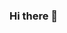 ### Hi there 👋

<!--
**JyothiShetty/jyothishetty** is a ✨ _special_ ✨ repository because its `README.md` (this file) appears on your GitHub profile.

Here are some ideas to get you started:

- 🔭 I’m currently working on 
- 🌱 I’m currently learning React.js and Firebase
- 👯 I’m looking to collaborate on web development project
- 🤔 I’m looking for help with ...
- 💬 Ask me about HTML,CSS,Bootstrap,Python
- 📫 How to reach me:https://www.linkedin.com/in/jyothi-shetty-3158621b1/, jyothibr42@gmail.com
- 😄 Pronouns: ...
- ⚡ Fun fact: ...
-->
